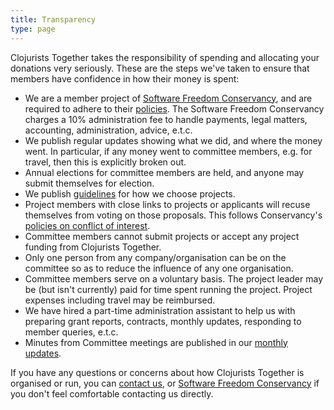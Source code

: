 ```yaml
---
title: Transparency
type: page
---
```


Clojurists Together takes the responsibility of spending and allocating your donations very seriously. These are the steps we've taken to ensure that members have confidence in how their money is spent:

* We are a member project of [Software Freedom Conservancy](https://sfconservancy.org), and are required to adhere to their [policies](https://github.com/conservancy/policies). The Software Freedom Conservancy charges a 10% administration fee to handle payments, legal matters, accounting, administration, advice, e.t.c.
* We publish regular updates showing what we did, and where the money went. In particular, if any money went to committee members, e.g. for travel, then this is explicitly broken out.
* Annual elections for committee members are held, and anyone may submit themselves for election.
* We publish [guidelines](/open-source) for how we choose projects.
* Project members with close links to projects or applicants will recuse themselves from voting on those proposals. This follows Conservancy's [policies on conflict of interest](https://github.com/conservancy/policies/blob/master/Conflicts/conflict-of-interest-policy.txt).
* Committee members cannot submit projects or accept any project funding from Clojurists Together.
* Only one person from any company/organisation can be on the committee so as to reduce the influence of any one organisation.
* Committee members serve on a voluntary basis. The project leader may be (but isn't currently) paid for time spent running the project. Project expenses including travel may be reimbursed.
* We have hired a part-time administration assistant to help us with preparing grant reports, contracts, monthly updates, responding to member queries, e.t.c.
* Minutes from Committee meetings are published in our [monthly updates](/news/).

If you have any questions or concerns about how Clojurists Together is organised or run, you can [contact us](/contact), or [Software Freedom Conservancy](https://sfconservancy.org/about/contact/) if you don't feel comfortable contacting us directly.
